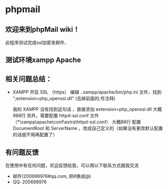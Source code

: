 # phpmail
## 欢迎来到phpMail wiki！
此程序测试完成ssl加密发邮件、

## 测试环境xampp Apache

## 相关问题总结：

*  XAMPP 开启 SSL （https）
编辑 ..xampp/apache/bin/php.ini 文件，找到 “;extension=php_openssl.dll” (去掉前面的;号注释)

   我的 XAMPP 没有找到这句话 ，直接添加 extension=php_openssl.dll  大概988行
另外，需要配置 httpd-ssl.conf 文件（*\xampp\apache\conf\extra\httpd-ssl.conf）
大概86行 配置 DocumentRoot 和 ServerName ，改成自己定义的（如果没有更改默认配置的话就不用再配置了）

## 有问题反馈
在使用中有任何问题，欢迎反馈给我，可以用以下联系方式跟我交流

* 邮件(200698976#qq.com, 把#换成@)
* QQ: 200698976

